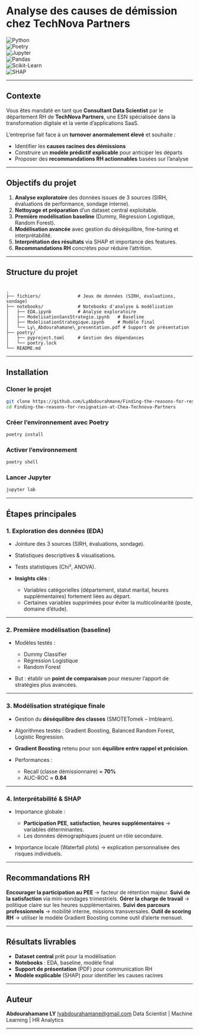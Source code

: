 # Analyse des causes de démission chez **TechNova Partners**

![Python](https://img.shields.io/badge/Python-3.10%2B-blue?logo=python)  
![Poetry](https://img.shields.io/badge/Poetry-dependencies-brightgreen?logo=poetry)  
![Jupyter](https://img.shields.io/badge/Jupyter-Notebooks-orange?logo=jupyter)  
![Pandas](https://img.shields.io/badge/Pandas-Data_Analysis-green?logo=pandas)  
![Scikit-Learn](https://img.shields.io/badge/Scikit--Learn-ML-orange?logo=scikit-learn)  
![SHAP](https://img.shields.io/badge/Explainability-SHAP-red)  

---

## Contexte

Vous êtes mandaté en tant que **Consultant Data Scientist** par le département RH de **TechNova Partners**, une ESN spécialisée dans la transformation digitale et la vente d’applications SaaS.  

L’entreprise fait face à un **turnover anormalement élevé** et souhaite :  
- Identifier les **causes racines des démissions**  
- Construire un **modèle prédictif explicable** pour anticiper les départs  
- Proposer des **recommandations RH actionnables** basées sur l’analyse  

---

## Objectifs du projet

1. **Analyse exploratoire** des données issues de 3 sources (SIRH, évaluations de performance, sondage interne).  
2. **Nettoyage et préparation** d’un dataset central exploitable.  
3. **Première modélisation baseline** (Dummy, Régression Logistique, Random Forest).  
4. **Modélisation avancée** avec gestion du déséquilibre, fine-tuning et interprétabilité.  
5. **Interprétation des résultats** via SHAP et importance des features.  
6. **Recommandations RH** concrètes pour réduire l’attrition.  

---

## Structure du projet

```

.
├── fichiers/              # Jeux de données (SIRH, évaluations, sondage)
├── notebooks/             # Notebooks d'analyse & modélisation
│   ├── EDA.ipynb          # Analyse exploratoire
│   ├── ModelisationSansStrategie.ipynb   # Baseline
│   ├── ModelisationStrategique.ipynb     # Modèle final
│   └── Ly\_Abdourahamane\_presentation.pdf # Support de présentation
├── poetry/
│   ├── pyproject.toml     # Gestion des dépendances
│   └── poetry.lock
└── README.md

````

---

## Installation

### Cloner le projet
```bash
git clone https://github.com/LyAbdourahmane/Finding-the-reasons-for-resignation-at-Chea-Technova-Partners.git
cd Finding-the-reasons-for-resignation-at-Chea-Technova-Partners
````

### Créer l’environnement avec **Poetry**

```bash
poetry install
```

### Activer l’environnement

```bash
poetry shell
```

### Lancer Jupyter

```bash
jupyter lab
```

---

## Étapes principales

### 1. **Exploration des données (EDA)**

* Jointure des 3 sources (SIRH, évaluations, sondage).
* Statistiques descriptives & visualisations.
* Tests statistiques (Chi², ANOVA).
* **Insights clés** :

  * Variables catégorielles (département, statut marital, heures supplémentaires) fortement liées au départ.
  * Certaines variables supprimées pour éviter la multicolinéarité (poste, domaine d’étude).

---

### 2. **Première modélisation (baseline)**

* Modèles testés :

  * Dummy Classifier
  * Régression Logistique
  * Random Forest
* But : établir un **point de comparaison** pour mesurer l’apport de stratégies plus avancées.

---

### 3. **Modélisation stratégique finale**

* Gestion du **déséquilibre des classes** (SMOTETomek – Imblearn).
* Algorithmes testés : Gradient Boosting, Balanced Random Forest, Logistic Regression.
* **Gradient Boosting** retenu pour son **équilibre entre rappel et précision**.
* Performances :

  * Recall (classe démissionnaire) ≈ **70%**
  * AUC-ROC ≈ **0.84**

---

### 4. **Interprétabilité & SHAP**

* Importance globale :

  * **Participation PEE**, **satisfaction**, **heures supplémentaires** → variables déterminantes.
  * Les données démographiques jouent un rôle secondaire.
* Importance locale (Waterfall plots) → explication personnalisée des risques individuels.

---

## Recommandations RH

**Encourager la participation au PEE** → facteur de rétention majeur.
**Suivi de la satisfaction** via mini-sondages trimestriels.
**Gérer la charge de travail** → politique claire sur les heures supplémentaires.
**Suivi des parcours professionnels** → mobilité interne, missions transversales.
**Outil de scoring RH** → utiliser le modèle Gradient Boosting comme outil d’alerte mensuel.

---

## Résultats livrables

*  **Dataset central** prêt pour la modélisation
*  **Notebooks** : EDA, baseline, modèle final
*  **Support de présentation** (PDF) pour communication RH
*  **Modèle explicable** (SHAP) pour identifier les causes racines

---

## Auteur

**Abdourahamane LY**
 [lyabdourahamane@gmail.com](mailto:lyabdourahamane@gmail.com)
 Data Scientist | Machine Learning | HR Analytics

---

